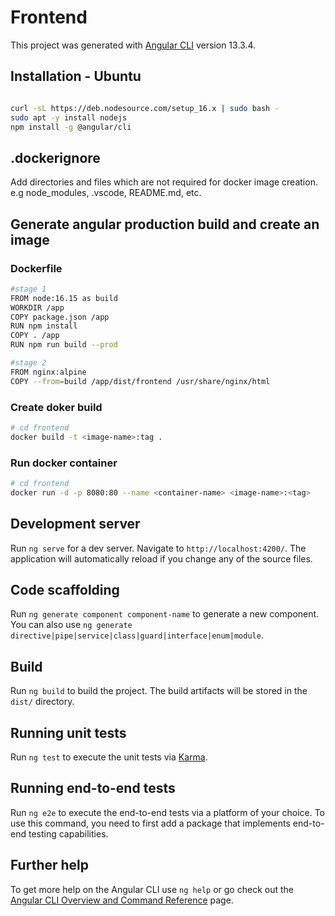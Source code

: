 # Frontend

This project was generated with [Angular CLI](https://github.com/angular/angular-cli) version 13.3.4.

## Installation - Ubuntu
```sh

curl -sL https://deb.nodesource.com/setup_16.x | sudo bash -
sudo apt -y install nodejs
npm install -g @angular/cli
```

## .dockerignore
Add directories and files which are not required for docker image creation.
e.g node_modules, .vscode, README.md, etc.

## Generate angular production build and create an image
### Dockerfile
```sh
#stage 1
FROM node:16.15 as build
WORKDIR /app
COPY package.json /app
RUN npm install
COPY . /app
RUN npm run build --prod

#stage 2
FROM nginx:alpine
COPY --from=build /app/dist/frontend /usr/share/nginx/html
```

### Create doker build
```sh
# cd frontend
docker build -t <image-name>:tag .
```

### Run docker container
```sh
# cd frontend
docker run -d -p 8080:80 --name <container-name> <image-name>:<tag>
```

## Development server

Run `ng serve` for a dev server. Navigate to `http://localhost:4200/`. The application will automatically reload if you change any of the source files.

## Code scaffolding

Run `ng generate component component-name` to generate a new component. You can also use `ng generate directive|pipe|service|class|guard|interface|enum|module`.

## Build

Run `ng build` to build the project. The build artifacts will be stored in the `dist/` directory.

## Running unit tests

Run `ng test` to execute the unit tests via [Karma](https://karma-runner.github.io).

## Running end-to-end tests

Run `ng e2e` to execute the end-to-end tests via a platform of your choice. To use this command, you need to first add a package that implements end-to-end testing capabilities.

## Further help

To get more help on the Angular CLI use `ng help` or go check out the [Angular CLI Overview and Command Reference](https://angular.io/cli) page.
